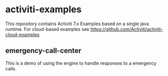 # activiti-examples

This repository contains Activiti 7.x Examples based on a single java runtime. For cloud-based examples see https://github.com/Activiti/activiti-cloud-examples

## emergency-call-center

This is a demo of using the engine to handle responses to a emergency calls.